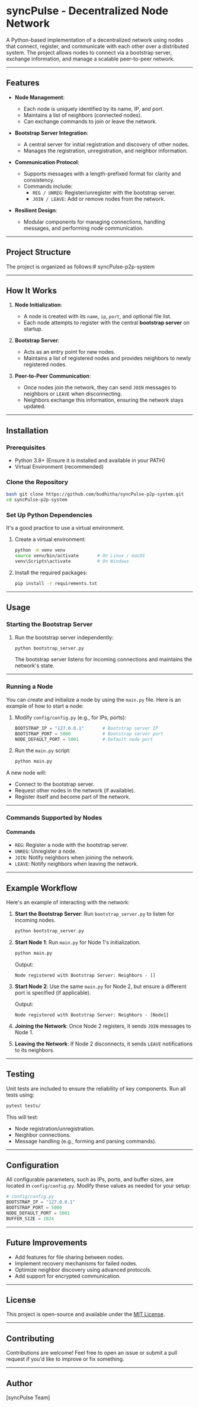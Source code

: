 # syncPulse - Decentralized Node Network

A Python-based implementation of a decentralized network using nodes that connect, register, and communicate with each other over a distributed system. The project allows nodes to connect via a bootstrap server, exchange information, and manage a scalable peer-to-peer network.

---

## Features

- **Node Management**:
    - Each node is uniquely identified by its name, IP, and port.
    - Maintains a list of neighbors (connected nodes).
    - Can exchange commands to join or leave the network.

- **Bootstrap Server Integration**:
    - A central server for initial registration and discovery of other nodes.
    - Manages the registration, unregistration, and neighbor information.

- **Communication Protocol**:
    - Supports messages with a length-prefixed format for clarity and consistency.
    - Commands include:
        - `REG / UNREG`: Register/unregister with the bootstrap server.
        - `JOIN / LEAVE`: Add or remove nodes from the network.

- **Resilient Design**:
    - Modular components for managing connections, handling messages, and performing node communication.

---

## Project Structure

The project is organized as follows:# syncPulse-p2p-system

---

## How It Works

1. **Node Initialization**:
    - A node is created with its `name`, `ip`, `port`, and optional file list.
    - Each node attempts to register with the central **bootstrap server** on startup.

2. **Bootstrap Server**:
    - Acts as an entry point for new nodes.
    - Maintains a list of registered nodes and provides neighbors to newly registered nodes.

3. **Peer-to-Peer Communication**:
    - Once nodes join the network, they can send `JOIN` messages to neighbors or `LEAVE` when disconnecting.
    - Neighbors exchange this information, ensuring the network stays updated.

---

## Installation

### Prerequisites

- Python 3.8+ (Ensure it is installed and available in your PATH)
- Virtual Environment (recommended)

### Clone the Repository

```bash
bash git clone https://github.com/budhitha/syncPulse-p2p-system.git
cd syncPulse-p2p-system
```

### Set Up Python Dependencies

It's a good practice to use a virtual environment.

1. Create a virtual environment:
   ```bash
   python -m venv venv
   source venv/bin/activate       # On Linux / macOS
   venv\Scripts\activate          # On Windows
   ```

2. Install the required packages:
   ```bash
   pip install -r requirements.txt
   ```

---

## Usage

### Starting the Bootstrap Server

1. Run the bootstrap server independently:
   ```bash
   python bootstrap_server.py
   ```
   The bootstrap server listens for incoming connections and maintains the network's state.

---

### Running a Node

You can create and initialize a node by using the `main.py` file. Here is an example of how to start a node:

1. Modify `config/config.py` (e.g., for IPs, ports):
   ```python
   BOOTSTRAP_IP = "127.0.0.1"       # Bootstrap server IP
   BOOTSTRAP_PORT = 5000            # Bootstrap server port
   NODE_DEFAULT_PORT = 5001         # Default node port
   ```

2. Run the `main.py` script:
   ```bash
   python main.py
   ```

A new node will:
- Connect to the bootstrap server.
- Request other nodes in the network (if available).
- Register itself and become part of the network.

---

### Commands Supported by Nodes

#### **Commands**
- `REG`: Register a node with the bootstrap server.
- `UNREG`: Unregister a node.
- `JOIN`: Notify neighbors when joining the network.
- `LEAVE`: Notify neighbors when leaving the network.

---

## Example Workflow

Here's an example of interacting with the network:

1. **Start the Bootstrap Server**:
   Run `bootstrap_server.py` to listen for incoming nodes.

   ```bash
   python bootstrap_server.py
   ```

2. **Start Node 1**:
   Run `main.py` for Node 1's initialization.

   ```bash
   python main.py
   ```

   Output:
   ```plaintext
   Node registered with Bootstrap Server: Neighbors - []
   ```

3. **Start Node 2**:
   Use the same `main.py` for Node 2, but ensure a different port is specified (if applicable).

   Output:
   ```plaintext
   Node registered with Bootstrap Server: Neighbors - [Node1]
   ```

4. **Joining the Network**:
   Once Node 2 registers, it sends `JOIN` messages to Node 1.

5. **Leaving the Network**:
   If Node 2 disconnects, it sends `LEAVE` notifications to its neighbors.

---

## Testing

Unit tests are included to ensure the reliability of key components. Run all tests using:

```bash
pytest tests/
```

This will test:
- Node registration/unregistration.
- Neighbor connections.
- Message handling (e.g., forming and parsing commands).

---

## Configuration

All configurable parameters, such as IPs, ports, and buffer sizes, are located in `config/config.py`. 
Modify these values as needed for your setup:

```python
# config/config.py
BOOTSTRAP_IP = "127.0.0.1" 
BOOTSTRAP_PORT = 5000 
NODE_DEFAULT_PORT = 5001 
BUFFER_SIZE = 1024
```

---

## Future Improvements

- Add features for file sharing between nodes.
- Implement recovery mechanisms for failed nodes.
- Optimize neighbor discovery using advanced protocols.
- Add support for encrypted communication.

---

## License

This project is open-source and available under the [MIT License](LICENSE).

---

## Contributing

Contributions are welcome! Feel free to open an issue or submit a pull request if you'd like to improve or fix something.

---

## Author

[syncPulse Team]